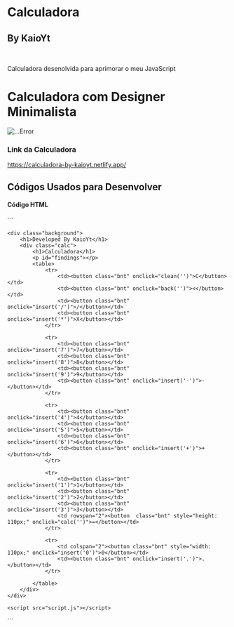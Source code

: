# Calculadora
## By KaioYt
<br>
<p>Calculadora desenolvida para aprimorar o meu JavaScript</p>

<h1>Calculadora com Designer Minimalista</h1>

<div>
  <img src="https://user-images.githubusercontent.com/103225660/206946668-c9118e2d-96f3-455d-b65d-ca31dbc475bf.png" alt="...Error">
</div>

### Link da Calculadora
<a>https://calculadora-by-kaioyt.netlify.app/</a>


## Códigos Usados para Desenvolver

#### Código HTML

´´´
  <!DOCTYPE html>
<html lang="pt-br">

    <div class="background">
        <h1>Developed By KaioYt</h1>
        <div class="calc">
            <h1>Calculadora</h1>
            <p id="findings"></p>
            <table>
                <tr>
                    <td><button class="bnt" onclick="clean('')">C</button></td>
                    <td><button class="bnt" onclick="back('')"><</button></td>
                    <td><button class="bnt" onclick="insert('/')">/</button></td>
                    <td><button class="bnt" onclick="insert('*')">X</button></td>
                </tr>

                <tr>
                    <td><button class="bnt" onclick="insert('7')">7</button></td>
                    <td><button class="bnt" onclick="insert('8')">8</button></td>
                    <td><button class="bnt" onclick="insert('9')">9</button></td>
                    <td><button class="bnt" onclick="insert('-')">-</button></td>
                </tr>

                <tr>
                    <td><button class="bnt" onclick="insert('4')">4</button></td>
                    <td><button class="bnt" onclick="insert('5')">5</button></td>
                    <td><button class="bnt" onclick="insert('6')">6</button></td>
                    <td><button class="bnt" onclick="insert('+')">+</button></td>
                </tr>

                <tr>
                    <td><button class="bnt" onclick="insert('1')">1</button></td>
                    <td><button class="bnt" onclick="insert('2')">2</button></td>
                    <td><button class="bnt" onclick="insert('3')">3</button></td>
                    <td rowspan="2"><button  class="bnt" style="height: 110px;" onclick="calc('')">=</button></td>
                </tr>

                <tr>
                    <td colspan="2"><button class="bnt" style="width: 110px;" onclick="insert('0')">0</button></td>
                    <td><button class="bnt" onclick="insert('.')">.</button></td>
                </tr>
                
            </table>
        </div>
    </div>

    <script src="script.js"></script>


´´´
